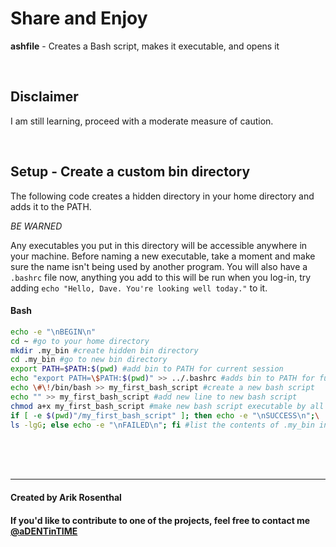 # Share and Enjoy
**ashfile** - Creates a Bash script, makes it executable, and opens it

</br>

## Disclaimer
I am still learning, proceed with a moderate measure of caution.

</br>

## Setup - Create a custom bin directory
The following code creates a hidden directory in your home directory and adds it to the PATH.

_BE WARNED_

Any executables you put in this directory will be accessible anywhere in your machine. Before naming a new executable, take a moment and make sure the name isn't being used by another program. You will also have a `.bashrc` file now, anything you add to this will be run when you log-in, try adding `echo "Hello, Dave. You're looking well today."` to it.

#### Bash
```sh
echo -e "\nBEGIN\n"
cd ~ #go to your home directory
mkdir .my_bin #create hidden bin directory
cd .my_bin #go to new bin directory
export PATH=$PATH:$(pwd) #add bin to PATH for current session
echo "export PATH=\$PATH:$(pwd)" >> ../.bashrc #adds bin to PATH for future sessions
echo \#\!/bin/bash >> my_first_bash_script #create a new bash script
echo "" >> my_first_bash_script #add new line to new bash script
chmod a+x my_first_bash_script #make new bash script executable by all users
if [ -e $(pwd)"/my_first_bash_script" ]; then echo -e "\nSUCCESS\n";\
ls -lgG; else echo -e "\nFAILED\n"; fi #list the contents of .my_bin in long format #Checks if directory and file were created
```

</br>

</br>

</br>

---

#### Created by Arik Rosenthal
#### If you'd like to contribute to one of the projects, feel free to contact me [@aDENTinTIME](http://twitter.com/aDENTinTIME)
